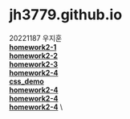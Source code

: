 # jh3779.github.io
20221187 우지훈   \
[**homework2-1**](https://jh3779.github.io/homework2-1.html)   \
[**homework2-2**](https://jh3779.github.io/homework2-2.html)   \
[**homework2-3**](https://jh3779.github.io/homework2-3.html)   \
[**homework2-4**](https://jh3779.github.io/homework2-4.html)      
[**css_demo**](https://jh3779.github.io/css_demo.html)   \
[**homework2-4**](https://jh3779.github.io/homework3-1)   \
[**homework2-4**](https://jh3779.github.io/homework3-2)   \
[**homework2-4**](https://jh3779.github.io/homework3-3)   \
